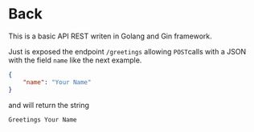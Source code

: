 # Back

This is a basic API REST writen in Golang and Gin framework.

Just is exposed the endpoint `/greetings` allowing `POST`calls with a JSON with the field `name`
like the next example.

```json
{
    "name": "Your Name"
}
```

and will return the string

```
Greetings Your Name
```
